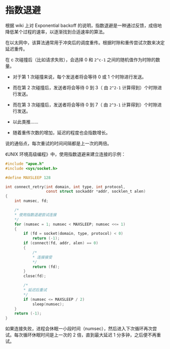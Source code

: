 # 指数退避

根据 wiki 上对 Exponential backoff 的说明，指数退避是一种通过反馈，成倍地降低某个过程的速率，以逐渐找到合适速率的算法。

在以太网中，该算法通常用于冲突后的调度重传。根据时隙和重传尝试次数来决定延迟重传。

在 c 次碰撞后（比如请求失败），会选择 0 和 `2^c-1` 之间的随机值作为时隙的数量。

- 对于第 1 次碰撞来说，每个发送者将会等待 0 或 1 个时隙进行发送。
- 而在第 2 次碰撞后，发送者将会等待 0 到 3（ 由 `2^2-1` 计算得到）个时隙进行发送。
- 而在第 3 次碰撞后，发送者将会等待 0 到 7（ 由 `2^3-1` 计算得到）个时隙进行发送。
- 以此类推……

- 随着重传次数的增加，延迟的程度也会指数增长。

说的通俗点，每次重试的时间间隔都是上一次的两倍。

《UNIX 环境高级编程》中，使用指数退避来建立连接的示例：
```c
#include "apue.h"
#include <sys/socket.h>

#define MAXSLEEP 128

int connect_retry(int domain, int type, int protocol,
                  const struct sockaddr *addr, socklen_t alen)
{
    int numsec, fd;

    /*
    * 使用指数退避尝试连接
    */
    for (numsec = 1; numsec < MAXSLEEP; numsec <<= 1)
    {
        if (fd = socket(domain, type, protocol) < 0)
            return (-1);
        if (connect(fd, addr, alen) == 0)
        {
            /*
            * 连接接受
            */
            return (fd);
        }
        close(fd);

        /*
        * 延迟后重试
        */
        if (numsec <= MAXSLEEP / 2)
            sleep(numsec);
    }
    return (-1);
}
```

如果连接失败，进程会休眠一小段时间（numsec），然后进入下次循环再次尝试。每次循环休眠时间是上一次的 2 倍，直到最大延迟 1 分多钟，之后便不再重试。
